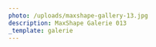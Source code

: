 ```yaml
---
photo: /uploads/maxshape-gallery-13.jpg
description: MaxShape Galerie 013
_template: galerie
---
```


